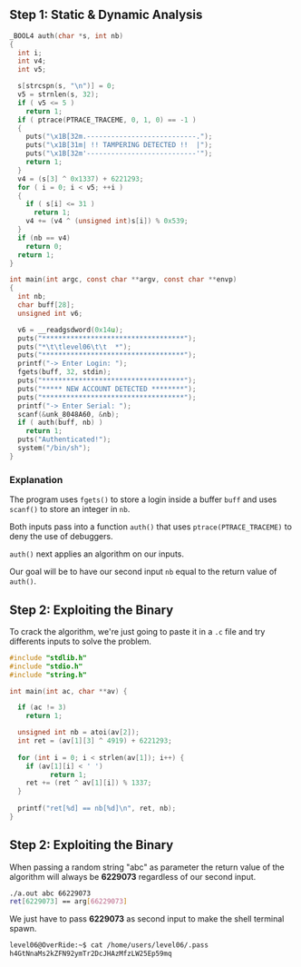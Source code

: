 ## Step 1: Static & Dynamic Analysis

```c
_BOOL4 auth(char *s, int nb)
{
  int i;
  int v4;
  int v5;

  s[strcspn(s, "\n")] = 0;
  v5 = strnlen(s, 32);
  if ( v5 <= 5 )
    return 1;
  if ( ptrace(PTRACE_TRACEME, 0, 1, 0) == -1 )
  {
    puts("\x1B[32m.---------------------------.");
    puts("\x1B[31m| !! TAMPERING DETECTED !!  |");
    puts("\x1B[32m'---------------------------'");
    return 1;
  }
  v4 = (s[3] ^ 0x1337) + 6221293;
  for ( i = 0; i < v5; ++i )
  {
    if ( s[i] <= 31 )
      return 1;
    v4 += (v4 ^ (unsigned int)s[i]) % 0x539;
  }
  if (nb == v4)
    return 0;
  return 1;
}

int main(int argc, const char **argv, const char **envp)
{
  int nb;
  char buff[28];
  unsigned int v6;

  v6 = __readgsdword(0x14u);
  puts("***********************************");
  puts("*\t\tlevel06\t\t  *");
  puts("***********************************");
  printf("-> Enter Login: ");
  fgets(buff, 32, stdin);
  puts("***********************************");
  puts("***** NEW ACCOUNT DETECTED ********");
  puts("***********************************");
  printf("-> Enter Serial: ");
  scanf(&unk_8048A60, &nb);
  if ( auth(buff, nb) )
    return 1;
  puts("Authenticated!");
  system("/bin/sh");
}
```

### Explanation

The program uses `fgets()` to store a login inside a buffer `buff` and uses `scanf()` to store an integer in `nb`.

Both inputs pass into a function `auth()` that uses `ptrace(PTRACE_TRACEME)` to deny the use of debuggers.

`auth()` next applies an algorithm on our inputs.

Our goal will be to have our second input `nb` equal to the return value of `auth()`.

## Step 2: Exploiting the Binary

To crack the algorithm, we're just going to paste it in a `.c` file and try differents inputs to solve the problem.

```c
#include "stdlib.h"
#include "stdio.h"
#include "string.h"

int main(int ac, char **av) {

  if (ac != 3)
    return 1;

  unsigned int nb = atoi(av[2]);
  int ret = (av[1][3] ^ 4919) + 6221293;
    
  for (int i = 0; i < strlen(av[1]); i++) {
    if (av[1][i] < ' ')
          return 1;
    ret += (ret ^ av[1][i]) % 1337;
  }
  
  printf("ret[%d] == nb[%d]\n", ret, nb);
}
```

## Step 2: Exploiting the Binary

When passing a random string "abc" as parameter the return value of the algorithm will always be **6229073** regardless of our second input.

```bash
./a.out abc 66229073
ret[6229073] == arg[66229073]
```

We just have to pass **6229073** as second input to make the shell terminal spawn.

```bash
level06@OverRide:~$ cat /home/users/level06/.pass
h4GtNnaMs2kZFN92ymTr2DcJHAzMfzLW25Ep59mq
```